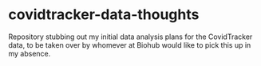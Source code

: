 # covidtracker-data-thoughts
Repository stubbing out my initial data analysis plans for the CovidTracker data, to be taken over by whomever at Biohub would like to pick this up in my absence.
